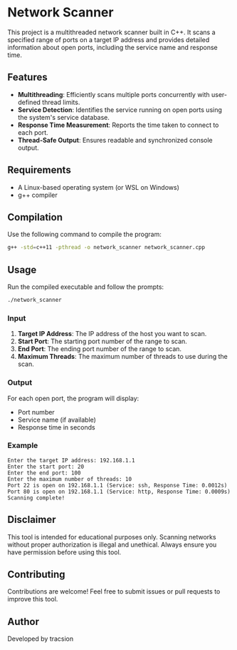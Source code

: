 # Network Scanner

This project is a multithreaded network scanner built in C++. It scans a specified range of ports on a target IP address and provides detailed information about open ports, including the service name and response time.

## Features

- **Multithreading**: Efficiently scans multiple ports concurrently with user-defined thread limits.
- **Service Detection**: Identifies the service running on open ports using the system's service database.
- **Response Time Measurement**: Reports the time taken to connect to each port.
- **Thread-Safe Output**: Ensures readable and synchronized console output.

## Requirements

- A Linux-based operating system (or WSL on Windows)
- g++ compiler

## Compilation

Use the following command to compile the program:
```bash
g++ -std=c++11 -pthread -o network_scanner network_scanner.cpp
```

## Usage

Run the compiled executable and follow the prompts:
```bash
./network_scanner
```

### Input

1. **Target IP Address**: The IP address of the host you want to scan.
2. **Start Port**: The starting port number of the range to scan.
3. **End Port**: The ending port number of the range to scan.
4. **Maximum Threads**: The maximum number of threads to use during the scan.

### Output

For each open port, the program will display:
- Port number
- Service name (if available)
- Response time in seconds

### Example

```plaintext
Enter the target IP address: 192.168.1.1
Enter the start port: 20
Enter the end port: 100
Enter the maximum number of threads: 10
Port 22 is open on 192.168.1.1 (Service: ssh, Response Time: 0.0012s)
Port 80 is open on 192.168.1.1 (Service: http, Response Time: 0.0009s)
Scanning complete!
```

## Disclaimer

This tool is intended for educational purposes only. Scanning networks without proper authorization is illegal and unethical. Always ensure you have permission before using this tool.

## Contributing

Contributions are welcome! Feel free to submit issues or pull requests to improve this tool.

## Author

Developed by tracsion

